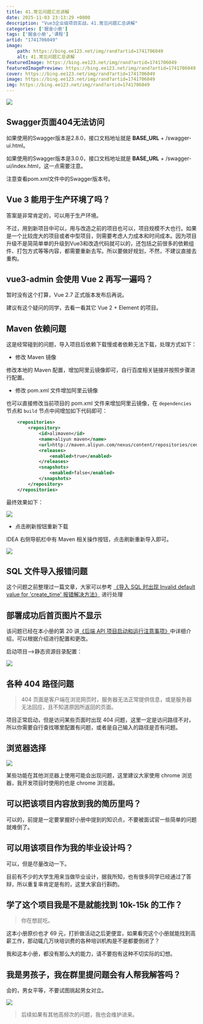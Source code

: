 ```yaml
---
title: 41.常见问题汇总讲解
date: 2025-11-03 23:13:29 +0800
description: "Vue3企业级项目实战，41.常见问题汇总讲解"
categories: ['掘金小册']
tags: ['掘金小册','课程']
artid: "1741706049"
image:
    path: https://bing.ee123.net/img/rand?artid=1741706049
    alt: 41.常见问题汇总讲解
featuredImage: https://bing.ee123.net/img/rand?artid=1741706049
featuredImagePreview: https://bing.ee123.net/img/rand?artid=1741706049
cover: https://bing.ee123.net/img/rand?artid=1741706049
image: https://bing.ee123.net/img/rand?artid=1741706049
img: https://bing.ee123.net/img/rand?artid=1741706049
---
```


![](https://p3-juejin.byteimg.com/tos-cn-i-k3u1fbpfcp/91dab7473f40414e9903b7f10aa25b9a~tplv-k3u1fbpfcp-zoom-1.image)

## Swagger页面404无法访问

如果使用的Swagger版本是2.8.0，接口文档地址就是 **BASE_URL** + /swagger-ui.html。

如果使用的Swagger版本是3.0.0，接口文档地址就是 **BASE_URL** + /swagger-ui/index.html，这一点需要注意。

注意查看pom.xml文件中的Swagger版本号。

## Vue 3 能用于生产环境了吗？

答案是非常肯定的，可以用于生产环境。

不过，用到新项目中可以，用与改造之前的项目也可以，项目规模不大也行。如果是一个比较庞大的项目或者中型项目，则需要考虑人力成本和时间成本。因为项目升级不是简简单单的升级到Vue3和改造代码就可以的，还包括之前很多的依赖组件、打包方式等等内容，都需要重新去写。所以要做好规划，不然，不建议直接去重构。

## vue3-admin 会使用 Vue 2 再写一遍吗？

暂时没有这个打算，Vue 2.7 正式版本发布后再说。

建议有这个疑问的同学，去看一看其它 Vue 2 + Element 的项目。

## Maven 依赖问题

这是经常碰到的问题，导入项目后依赖下载慢或者依赖无法下载，处理方式如下：

- 修改 Maven 镜像

修改本地的 Maven 配置，增加阿里云镜像即可，自行百度相关链接并按照步骤进行配置。

- 修改 pom.xml 文件增加阿里云镜像

也可以直接修改当前项目的 pom.xml 文件来增加阿里云镜像，在 `dependencies` 节点和 `build` 节点中间增加如下代码即可：

```xml
    <repositories>
        <repository>
            <id>alimaven</id>
            <name>aliyun maven</name>
            <url>http://maven.aliyun.com/nexus/content/repositories/central/</url>
            <releases>
                <enabled>true</enabled>
            </releases>
            <snapshots>
                <enabled>false</enabled>
            </snapshots>
        </repository>
    </repositories>
```

最终效果如下：

![](https://p3-juejin.byteimg.com/tos-cn-i-k3u1fbpfcp/37813407f19c4d998dbbf20ef54859bb~tplv-k3u1fbpfcp-zoom-1.image)

- 点击刷新按钮重新下载

IDEA 右侧导航栏中有 Maven 相关操作按钮，点击刷新重新导入即可。

![](https://p3-juejin.byteimg.com/tos-cn-i-k3u1fbpfcp/d7985533ff1242c2a9ab8aff198cf16b~tplv-k3u1fbpfcp-zoom-1.image)

## SQL 文件导入报错问题

这个问题之前整理过一篇文章，大家可以参考 [《导入 SQL 时出现 Invalid default value for 'create_time' 报错解决方法》](https://www.cnblogs.com/han-1034683568/p/11418264.html) 进行处理

## 部署成功后首页图片不显示

该问题已经在本小册的第 20 讲[《后端 API 项目启动和运行注意事项》](https://juejin.im/book/6844733826191589390/section/6844733826279669774)中详细介绍，可以根据介绍进行配置和更改。

启动项目-->静态资源目录配置：

![](https://p3-juejin.byteimg.com/tos-cn-i-k3u1fbpfcp/2237c29d03f84ac193c32fe06aad2c66~tplv-k3u1fbpfcp-zoom-1.image)

## 各种 404 路径问题

>404 页面是客户端在浏览网页时，服务器无法正常提供信息，或是服务器无法回应，且不知道原因所返回的页面。

项目正常启动，但是访问某些页面时出现 404 问题，这里一定是访问路径不对，所以你需要自行查找哪里配置有问题，或者是自己输入的路径是否有问题。

## 浏览器选择

![](https://p3-juejin.byteimg.com/tos-cn-i-k3u1fbpfcp/a1d27117fda644a69ed38d46e102f32e~tplv-k3u1fbpfcp-zoom-1.image)

某些功能在其他浏览器上使用可能会出现问题，这里建议大家使用 chrome 浏览器，我开发项目时使用的也是 chrome 浏览器。

## 可以把该项目内容放到我的简历里吗？

可以的，前提是一定要掌握好小册中提到的知识点，不要被面试官一些简单的问题就难倒了。

## 可以用该项目作为我的毕业设计吗？

可以，但是尽量改动一下。

目前有不少的大学生用来当做毕业设计，据我所知，也有很多同学已经通过了答辩，所以重复率肯定是有的，这里大家自行斟酌。

## 学了这个项目我是不是就能找到 10k-15k 的工作？

>你在想屁吃。

这本小册原价也才 69 元，打折做活动之后更便宜，如果看完这个小册就能找到高薪工作，那动辄几万块培训费的各种培训机构是不是都要倒闭了？

我和这本小册，都没有那么大的能力，请不要抱有这种不切实际的幻想。

## 我是男孩子，我在群里提问题会有人帮我解答吗？

会的，男女平等，不要试图挑起男女对立。

![](https://p3-juejin.byteimg.com/tos-cn-i-k3u1fbpfcp/5e36d53c16c442128342f3926857f727~tplv-k3u1fbpfcp-zoom-1.image)

>后续如果有其他高频次的问题，我也会维护进来。